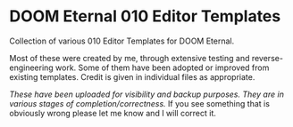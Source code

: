 # DOOM Eternal 010 Editor Templates

Collection of various 010 Editor Templates for DOOM Eternal. 

Most of these were created by me, through extensive testing and reverse-engineering work. Some of them have been adopted or improved from existing templates. Credit is given in individual files as appropriate.

*These have been uploaded for visibility and backup purposes. They are in various stages of completion/correctness.* If you see something that is obviously wrong please let me know and I will correct it.
